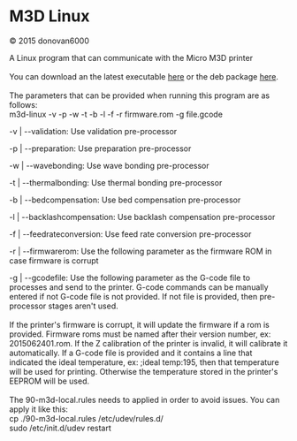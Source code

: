 # M3D Linux
© 2015 donovan6000

A Linux program that can communicate with the Micro M3D printer
<br>
<br>
You can download an the latest executable <a href="https://www.exploitkings.com/public/m3d-linux-V0.7.zip">here</a> or the deb package <a href="https://www.exploitkings.com/public/m3d-linux-V0.7.deb">here</a>.
<br>
<br>
The parameters that can be provided when running this program are as follows:
<br>
m3d-linux -v -p -w -t -b -l -f -r firmware.rom -g file.gcode

-v | --validation: Use validation pre-processor

-p | --preparation: Use preparation pre-processor

-w | --wavebonding: Use wave bonding pre-processor

-t | --thermalbonding: Use thermal bonding pre-processor

-b | --bedcompensation: Use bed compensation pre-processor

-l | --backlashcompensation: Use backlash compensation pre-processor

-f | --feedrateconversion: Use feed rate conversion pre-processor

-r | --firmwarerom: Use the following parameter as the firmware ROM in case firmware is corrupt

-g | --gcodefile: Use the following parameter as the G-code file to processes and send to the printer. G-code commands can be manually entered if not G-code file is not provided. If not file is provided, then pre-processor stages aren't used.
<br>
<br>
If the printer's firmware is corrupt, it will update the firmware if a rom is provided. Firmware roms must be named after their version number, ex: 2015062401.rom. If the Z calibration of the printer is invalid, it will calibrate it automatically. If a G-code file is provided and it contains a line that indicated the ideal temperature, ex: ;ideal temp:195, then that temperature will be used for printing. Otherwise the temperature stored in the printer's EEPROM will be used.
<br>
<br>
The 90-m3d-local.rules needs to applied in order to avoid issues. You can apply it like this:
<br>
cp ./90-m3d-local.rules /etc/udev/rules.d/
<br>
sudo /etc/init.d/udev restart
